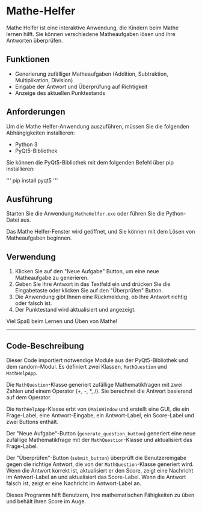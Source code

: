 # Mathe-Helfer

Mathe Helfer ist eine interaktive Anwendung, die Kindern beim Mathe lernen hilft. Sie können verschiedene Matheaufgaben lösen und ihre Antworten überprüfen.

## Funktionen

- Generierung zufälliger Matheaufgaben (Addition, Subtraktion, Multiplikation, Division)
- Eingabe der Antwort und Überprüfung auf Richtigkeit
- Anzeige des aktuellen Punktestands

## Anforderungen

Um die Mathe Helfer-Anwendung auszuführen, müssen Sie die folgenden Abhängigkeiten installieren:

- Python 3
- PyQt5-Bibliothek

Sie können die PyQt5-Bibliothek mit dem folgenden Befehl über pip installieren:

'''
pip install pyqt5
'''

## Ausführung

Starten Sie die Anwendung `MatheHelfer.exe` oder führen Sie die Python-Datei aus.

Das Mathe Helfer-Fenster wird geöffnet, und Sie können mit dem Lösen von Matheaufgaben beginnen.

## Verwendung

1. Klicken Sie auf den "Neue Aufgabe" Button, um eine neue Matheaufgabe zu generieren.
2. Geben Sie Ihre Antwort in das Textfeld ein und drücken Sie die Eingabetaste oder klicken Sie auf den "Überprüfen" Button.
3. Die Anwendung gibt Ihnen eine Rückmeldung, ob Ihre Antwort richtig oder falsch ist.
4. Der Punktestand wird aktualisiert und angezeigt.

Viel Spaß beim Lernen und Üben von Mathe!

------------------------------------------------------------------------------------------

## Code-Beschreibung

Dieser Code importiert notwendige Module aus der PyQt5-Bibliothek und dem random-Modul. Es definiert zwei Klassen, `MathQuestion` und `MathHelpApp`.

Die `MathQuestion`-Klasse generiert zufällige Mathematikfragen mit zwei Zahlen und einem Operator (+, -, *, /). Sie berechnet die Antwort basierend auf dem Operator.

Die `MathHelpApp`-Klasse erbt von `QMainWindow` und erstellt eine GUI, die ein Frage-Label, eine Antwort-Eingabe, ein Antwort-Label, ein Score-Label und zwei Buttons enthält.

Der "Neue Aufgabe"-Button (`generate_question_button`) generiert eine neue zufällige Mathematikfrage mit der `MathQuestion`-Klasse und aktualisiert das Frage-Label.

Der "Überprüfen"-Button (`submit_button`) überprüft die Benutzereingabe gegen die richtige Antwort, die von der `MathQuestion`-Klasse generiert wird. Wenn die Antwort korrekt ist, aktualisiert er den Score, zeigt eine Nachricht im Antwort-Label an und aktualisiert das Score-Label. Wenn die Antwort falsch ist, zeigt er eine Nachricht im Antwort-Label an.

Dieses Programm hilft Benutzern, ihre mathematischen Fähigkeiten zu üben und behält ihren Score im Auge.
